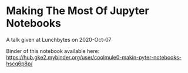 # Making The Most Of Jupyter Notebooks

A talk given at Lunchbytes on 2020-Oct-07

Binder of this notebook available here: https://hub.gke2.mybinder.org/user/coolmule0-makin-pyter-notebooks-hscq6p8p/